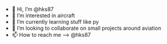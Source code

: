 - 👋 Hi, I’m @hks87
- 👀 I’m interested in aircraft
- 🌱 I’m currently learning stuff like py
- 💞️ I’m looking to collaborate on small projects around aviation
- 📫 How to reach me --> @hks87

<!---
hks87/hks87 is a ✨ special ✨ repository because its `README.md` (this file) appears on your GitHub profile.
You can click the Preview link to take a look at your changes.
--->
